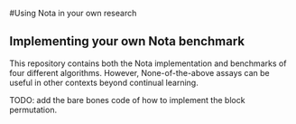 #Using Nota in your own research

## Implementing your own Nota benchmark

This repository contains both the Nota implementation and benchmarks
of four different algorithms. However, None-of-the-above assays
can be useful in other contexts beyond continual learning.

TODO: add the bare bones code of how to implement the block permutation.


